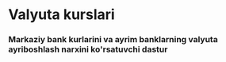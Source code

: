 # Valyuta kurslari
### Markaziy bank kurlarini va ayrim banklarning valyuta ayriboshlash narxini ko'rsatuvchi dastur
